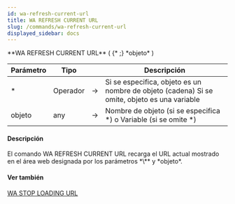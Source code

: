 ```yaml
---
id: wa-refresh-current-url
title: WA REFRESH CURRENT URL
slug: /commands/wa-refresh-current-url
displayed_sidebar: docs
---
```


<!--REF #_command_.WA REFRESH CURRENT URL.Syntax-->**WA REFRESH CURRENT URL** ( {* ;} *objeto* )<!-- END REF-->
<!--REF #_command_.WA REFRESH CURRENT URL.Params-->
| Parámetro | Tipo |  | Descripción |
| --- | --- | --- | --- |
| * | Operador | &srarr; | Si se especifica, objeto es un nombre de objeto (cadena) Si se omite, objeto es una variable |
| objeto | any | &srarr; | Nombre de objeto (si se especifica *) o Variable (si se omite *) |

<!-- END REF-->

#### Descripción 

<!--REF #_command_.WA REFRESH CURRENT URL.Summary-->El comando WA REFRESH CURRENT URL recarga el URL actual mostrado en el área web designada por los parámetros *\** y *objeto*.<!-- END REF-->

#### Ver también 

[WA STOP LOADING URL](wa-stop-loading-url.md)  